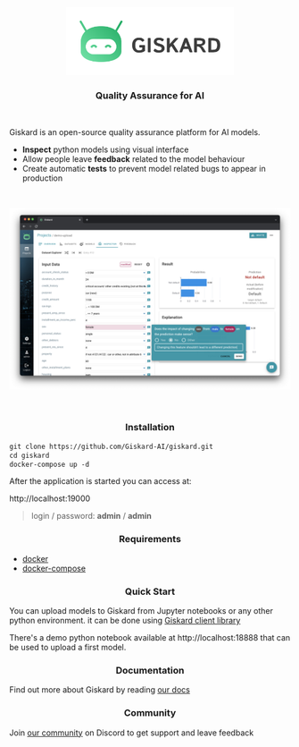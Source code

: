 <p align="center">
  <img width="300" alt="giskardlogo" src="frontend/src/assets/logo_full.svg">
</p>
<h3 align="center">Quality Assurance for AI</h3>

<br />

Giskard is an open-source quality assurance platform for AI models.

- **Inspect** python models using visual interface
- Allow people leave **feedback** related to the model behaviour
- Create automatic **tests** to prevent model related bugs to appear in production
<br />

<p align="center">
    <img src="readme/inspect.png" alt="Administration panel" />
</p>

<br/>


<h3 align="center">Installation</h3>

```shell
git clone https://github.com/Giskard-AI/giskard.git
cd giskard
docker-compose up -d
```

After the application is started you can access at:

http://localhost:19000

> login / password: **admin** / **admin**

<h3 align="center">Requirements</h3>

- [docker](https://docs.docker.com/get-docker/) 
- [docker-compose](https://docs.docker.com/compose/install/) 

<h3 align="center">Quick Start</h3>

You can upload models to Giskard from Jupyter notebooks or any other python environment. 
it can be done using [Giskard client library](https://docs.giskard.ai/start/guides/upload-your-model#1.-load-ai-inspector)

There's a demo python notebook available at http://localhost:18888 that can be used to upload a first model. 

<h3 align="center">Documentation</h3>

Find out more about Giskard by reading [our docs](https://docs.giskard.ai/)

<h3 align="center">Community</h3>

Join [our community](https://discord.com/invite/ABvfpbu69R) on Discord to get support and leave feedback
